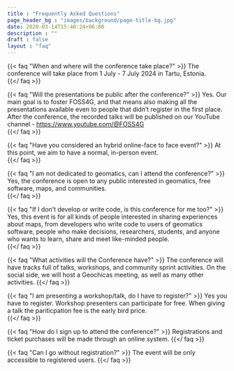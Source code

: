 ```yaml
---
title : "Frequently Asked Questions"
page_header_bg : "images/background/page-title-bg.jpg"
date: 2020-03-14T15:40:24+06:00
description : ""
draft : false
layout : "faq"
---
```



{{< faq "When and where will the conference take place?" >}}
The conference will take place from 1 July - 7 July 2024 in Tartu, Estonia.  
{{</ faq >}}

{{< faq "Will the presentations be public after the conference?" >}}
Yes. Our main goal is to foster FOSS4G, and that means also making all the presentations available even to people that didn’t register in the first place. After the conference, the recorded talks will be published on our YouTube channel - https://www.youtube.com/@FOSS4G  
{{</ faq >}}

{{< faq "Have you considered an hybrid online-face to face event?" >}}
At this point, we aim to have a normal, in-person event.  
{{</ faq >}}

{{< faq "I am not dedicated to geomatics, can I attend the conference?" >}}
Yes, the conference is open to any public interested in geomatics, free software, maps, and communities.  
{{</ faq >}}

{{< faq "If I don’t develop or write code, is this conference for me too?" >}}
Yes, this event is for all kinds of people interested in sharing experiences about maps, from developers who write code to users of geomatics software, people who make decisions, researchers, students, and anyone who wants to learn, share and meet like-minded people.  
{{</ faq >}}

{{< faq "What activities will the Conference have?" >}}
The conference will have tracks full of talks, workshops, and community sprint activities. On the social side, we will host a Geochicas meeting, as well as many other activities. 
{{</ faq >}}

{{< faq "I am presenting a workshop/talk, do I have to register?" >}}
Yes you have to register. Workshop presenters can participate for free. When giving a talk the pariticpation fee is the early bird price.  
{{</ faq >}}

{{< faq "How do I sign up to attend the conference?" >}}
Registrations and ticket purchases will be made through an online system. 
{{</ faq >}}

{{< faq "Can I go without registration?" >}}
The event will be only accessible to registered users.
{{</ faq >}}